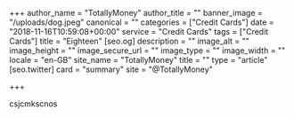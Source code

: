 +++
author_name = "TotallyMoney"
author_title = ""
banner_image = "/uploads/dog.jpeg"
canonical = ""
categories = ["Credit Cards"]
date = "2018-11-16T10:59:08+00:00"
service = "Credit Cards"
tags = ["Credit Cards"]
title = "Eighteen"
[seo.og]
description = ""
image_alt = ""
image_height = ""
image_secure_url = ""
image_type = ""
image_width = ""
locale = "en-GB"
site_name = "TotallyMoney"
title = ""
type = "article"
[seo.twitter]
card = "summary"
site = "@TotallyMoney"

+++


csjcmkscnos

